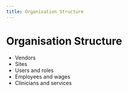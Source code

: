 ```yaml
---
title: Organisation Structure
---
```


# Organisation Structure

- Vendors
- Sites
- Users and roles
- Employees and wages
- Clinicians and services
